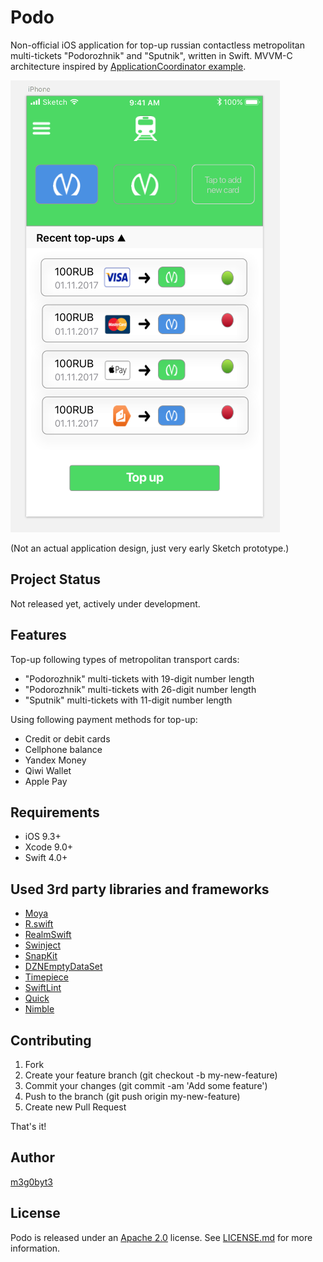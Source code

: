 Podo
=======

Non-official iOS application for top-up russian contactless metropolitan multi-tickets "Podorozhnik" and "Sputnik", written in Swift. MVVM-C architecture inspired by [ApplicationCoordinator example](https://github.com/AndreyPanov/ApplicationCoordinator).

![](Screenshots/iPhone1.png)

(Not an actual application design, just very early Sketch prototype.)

Project Status
----------------
Not released yet, actively under development.

Features
----------------
Top-up following types of metropolitan transport cards:

- "Podorozhnik" multi-tickets with 19-digit number length
- "Podorozhnik" multi-tickets with 26-digit number length
- "Sputnik" multi-tickets with 11-digit number length

Using following payment methods for top-up:

- Credit or debit cards
- Cellphone balance
- Yandex Money
- Qiwi Wallet
- Apple Pay

Requirements
----------------
* iOS 9.3+
* Xcode 9.0+
* Swift 4.0+

Used 3rd party libraries and frameworks
----------------
* [Moya](https://github.com/Moya/Moya)
* [R.swift](https://github.com/mac-cain13/R.swift)
* [RealmSwift](https://github.com/realm/realm-cocoa)
* [Swinject](https://github.com/Swinject/Swinject)
* [SnapKit](https://github.com/SnapKit/SnapKit)
* [DZNEmptyDataSet](https://github.com/dzenbot/DZNEmptyDataSet)
* [Timepiece](https://github.com/naoty/Timepiece)
* [SwiftLint](https://github.com/realm/SwiftLint)
* [Quick](https://github.com/Quick/Quick)
* [Nimble](https://github.com/Quick/Nimble)


Contributing
----------------
1. Fork
2. Create your feature branch (git checkout -b my-new-feature)
3. Commit your changes (git commit -am 'Add some feature')
4. Push to the branch (git push origin my-new-feature)
5. Create new Pull Request

That's it!

Author
----------------
[m3g0byt3](https://github.com/m3g0byt3)

License
----------------
Podo is released under an [Apache 2.0](https://www.apache.org/licenses/LICENSE-2.0) license. See [LICENSE.md](LICENSE.md) for more information.